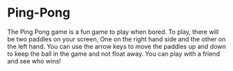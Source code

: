 # Ping-Pong
The Ping Pong game is a fun game to play when bored. To play,  there will be two paddles on your screen, One on the right hand side and the other on the left hand. You can use the arrow keys to move the paddles up and down to keep the ball in the game and not float away. You can play with a friend and see who wins!
